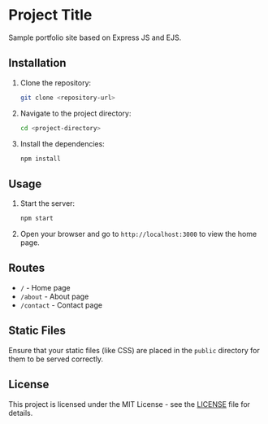 # Project Title

Sample portfolio site based on Express JS and EJS.

## Installation

1. Clone the repository:
   ```bash
   git clone <repository-url>
   ```
2. Navigate to the project directory:
   ```bash
   cd <project-directory>
   ```
3. Install the dependencies:
   ```bash
   npm install
   ```

## Usage

1. Start the server:
   ```bash
   npm start
   ```
2. Open your browser and go to `http://localhost:3000` to view the home page.

## Routes

- `/` - Home page
- `/about` - About page
- `/contact` - Contact page

## Static Files

Ensure that your static files (like CSS) are placed in the `public` directory for them to be served correctly.

## License

This project is licensed under the MIT License - see the [LICENSE](LICENSE) file for details.
